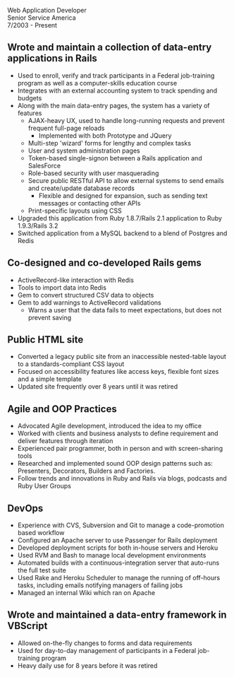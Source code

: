 Web Application Developer  
Senior Service America  
7/2003 - Present

## Wrote and maintain a collection of data-entry applications in Rails
- Used to enroll, verify and track participants in a Federal job-training program as well as a computer-skills education course
- Integrates with an external accounting system to track spending and budgets
- Along with the main data-entry pages, the system has a variety of features
  - AJAX-heavy UX, used to handle long-running requests and prevent frequent full-page reloads
    - Implemented with both Prototype and JQuery
  - Multi-step 'wizard' forms for lengthy and complex tasks
  - User and system administration pages
  - Token-based single-signon between a Rails application and SalesForce
  - Role-based security with user masquerading
  - Secure public RESTful API to allow external systems to send emails and create/update database records
    - Flexible and designed for expansion, such as sending text messages or contacting other APIs
  - Print-specific layouts using CSS
- Upgraded this application from Ruby 1.8.7/Rails 2.1 application to Ruby 1.9.3/Rails 3.2
- Switched application from a MySQL backend to a blend of Postgres and Redis

## Co-designed and co-developed Rails gems
- ActiveRecord-like interaction with Redis
- Tools to import data into Redis
- Gem to convert structured CSV data to objects
- Gem to add warnings to ActiveRecord validations
  - Warns a user that the data fails to meet expectations, but does not
    prevent saving

## Public HTML site
- Converted a legacy public site from an inaccessible nested-table layout to a standards-compliant CSS layout
- Focused on accessibility features like access keys, flexible font sizes and a simple template
- Updated site frequently over 8 years until it was retired

## Agile and OOP Practices
- Advocated Agile development, introduced the idea to my office
- Worked with clients and business analysts to define requirement and deliver features through iteration
- Experienced pair programmer, both in person and with screen-sharing tools
- Researched and implemented sound OOP design patterns such as: Presenters, Decorators, Builders and Factories.
- Follow trends and innovations in Ruby and Rails via blogs, podcasts and Ruby User Groups

## DevOps
- Experience with CVS, Subversion and Git to manage a code-promotion based workflow
- Configured an Apache server to use Passenger for Rails deployment
- Developed deployment scripts for both in-house servers and Heroku
- Used RVM and Bash to manage local development environments
- Automated builds with a continuous-integration server that auto-runs the full test suite
- Used Rake and Heroku Scheduler to manage the running of off-hours tasks, including emails notifying managers of failing jobs
- Managed an internal Wiki which ran on Apache

## Wrote and maintained a data-entry framework in VBScript
- Allowed on-the-fly changes to forms and data requirements
- Used for day-to-day management of participants in a Federal job-training program
- Heavy daily use for 8 years before it was retired
